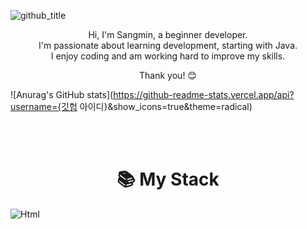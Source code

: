 ![github_title](https://github.com/user-attachments/assets/92e5e830-715d-48db-8d40-cfb780057038)  

<div align="center">
  <p>
Hi, I'm Sangmin, a beginner developer.<br>
I'm passionate about learning development, starting with Java.<br>
I enjoy coding and am working hard to improve my skills.<br>

Thank you! 😊</p>
</div>

![Anurag's GitHub stats](https://github-readme-stats.vercel.app/api?username={깃헙 아이디}&show_icons=true&theme=radical)

<br>
<br>

<div>
  <h1 align="center">📚 My Stack</h1>
  <img alt="Html" src ="https://img.shields.io/badge/HTML5-E34F26.svg?&style=for-the-badge&logo=HTML5&logoColor=white"/> 
  
</div>



